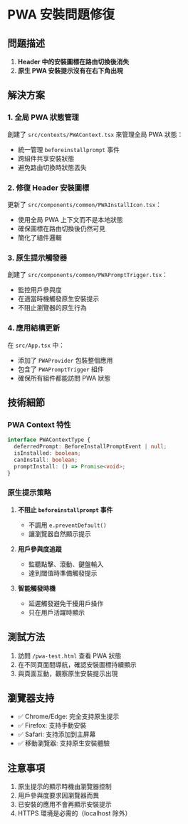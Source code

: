 # PWA 安裝問題修復

## 問題描述

1. **Header 中的安裝圖標在路由切換後消失**
2. **原生 PWA 安裝提示沒有在右下角出現**

## 解決方案

### 1. 全局 PWA 狀態管理

創建了 `src/contexts/PWAContext.tsx` 來管理全局 PWA 狀態：

- 統一管理 `beforeinstallprompt` 事件
- 跨組件共享安裝狀態
- 避免路由切換時狀態丟失

### 2. 修復 Header 安裝圖標

更新了 `src/components/common/PWAInstallIcon.tsx`：

- 使用全局 PWA 上下文而不是本地狀態
- 確保圖標在路由切換後仍然可見
- 簡化了組件邏輯

### 3. 原生提示觸發器

創建了 `src/components/common/PWAPromptTrigger.tsx`：

- 監控用戶參與度
- 在適當時機觸發原生安裝提示
- 不阻止瀏覽器的原生行為

### 4. 應用結構更新

在 `src/App.tsx` 中：

- 添加了 `PWAProvider` 包裝整個應用
- 包含了 `PWAPromptTrigger` 組件
- 確保所有組件都能訪問 PWA 狀態

## 技術細節

### PWA Context 特性

```typescript
interface PWAContextType {
  deferredPrompt: BeforeInstallPromptEvent | null;
  isInstalled: boolean;
  canInstall: boolean;
  promptInstall: () => Promise<void>;
}
```

### 原生提示策略

1. **不阻止 `beforeinstallprompt` 事件**
   - 不調用 `e.preventDefault()`
   - 讓瀏覽器自然顯示提示

2. **用戶參與度追蹤**
   - 監聽點擊、滾動、鍵盤輸入
   - 達到閾值時準備觸發提示

3. **智能觸發時機**
   - 延遲觸發避免干擾用戶操作
   - 只在用戶活躍時顯示

## 測試方法

1. 訪問 `/pwa-test.html` 查看 PWA 狀態
2. 在不同頁面間導航，確認安裝圖標持續顯示
3. 與頁面互動，觀察原生安裝提示出現

## 瀏覽器支持

- ✅ Chrome/Edge: 完全支持原生提示
- ✅ Firefox: 支持手動安裝
- ✅ Safari: 支持添加到主屏幕
- ✅ 移動瀏覽器: 支持原生安裝體驗

## 注意事項

1. 原生提示的顯示時機由瀏覽器控制
2. 用戶參與度要求因瀏覽器而異
3. 已安裝的應用不會再顯示安裝提示
4. HTTPS 環境是必需的（localhost 除外） 